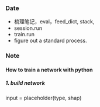 ### Date
- 梳理笔记，eval，feed_dict, stack,
- session.run 
- train.run
- figure out a standard process.

### Note


#### How to train a network with python
##### 1. build network
input = placeholder(type, shap)